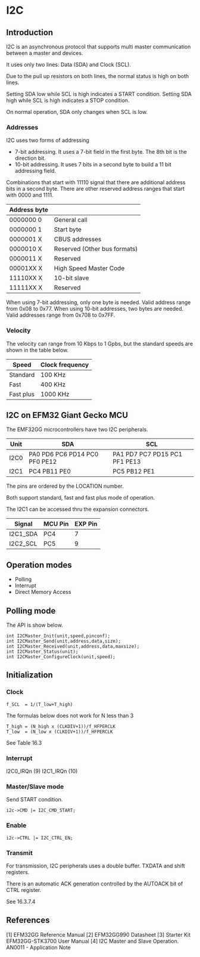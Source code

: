 I2C
===

Introduction
------------

I2C is an asynchronous protocol that supports multi master communication between a master and devices.

It uses only two lines: Data (SDA) and Clock (SCL).

Due to the pull up resistors on both lines, the normal status is high on both lines.

Setting SDA low while SCL is high indicates a START condition.
Setting SDA high while SCL is high indicates a STOP condition.

On normal operation, SDA only changes when SCL is low.

### Addresses

I2C uses two forms of addressing

* 7-bit addressing. It uses a 7-bit field in the first byte. The 8th bit is the direction bit.
* 10-bit addressing. It uses 7 bits in a second byte to build a 11 bit addressing field.

Combinations that start with 11110 signal that there are additional address bits in a second byte.
There are other reserved address ranges that start with 0000 and 1111.

| Address byte   |                              |
|----------------|------------------------------|
|   0000000 0    | General call                 |
|   0000000 1    | Start byte                   |
|   0000001 X    | CBUS addresses               |
|   0000010 X    | Reserved (Other bus formats) |
|   0000011 X    | Reserved                     |
|   00001XX X    | High Speed Master Code       |
|   11110XX X    | 10-bit slave                 |
|   11111XX X    | Reserved                     |

When using 7-bit addressing, only one byte is needed. Valid address range from 0x08 to 0x77. When
using 10-bit addresses, two bytes are needed. Valid addresses range from 0x708 to 0x7FF.



### Velocity

The velocity can range from 10 Kbps to 1 Gpbs, but the standard speeds are shown in the table below.

| Speed    | Clock frequency  |
|----------|------------------|
| Standard |   100 KHz        |
| Fast     |   400 KHz        |
| Fast plus|  1000 KHz        |



I2C on EFM32 Giant Gecko MCU
----------------------------

The EMF32GG microcontrollers have two I2C peripherals.

| Unit   |   SDA                        |  SCL                           |
|--------|------------------------------|--------------------------------|
|  I2C0  |PA0 PD6 PC6 PD14 PC0 PF0 PE12 |PA1 PD7 PC7 PD15 PC1 PF1 PE13   |
|  I2C1  |PC4 PB11 PE0                  |PC5 PB12 PE1                    |

The pins are ordered by the LOCATION number.

Both support standard, fast and fast plus mode of operation.

The I2C1 can be accessed thru the expansion connectors.

| Signal        | MCU Pin | EXP Pin    |
|---------------|---------|------------|
| I2C1_SDA      |    PC4  |     7      |
| I2C2_SCL      |    PC5  |     9      |




Operation modes
---------------


* Polling
* Interrupt
* Direct Memory Access


Polling mode
------------

The API is show below.

    int I2CMaster_Init(unit,speed,pinconf);
    int I2CMaster_Send(unit,address,data,size);
    int I2CMaster_Received(unit,address,data,maxsize);
    int I2CMaster_Status(unit);
    int I2CMaster_ConfigureClock(unit,speed);


Initialization
--------------


### Clock

	f_SCL  = 1/(T_low+T_high)

The formulas below does not work for N less than 3

	T_high = (N_high x (CLKDIV+1))/f_HFPERCLK
	T_low  = (N_low x (CLKDIV+1))/f_HFPERCLK

See Table 16.3

### Interrupt

I2C0_IRQn (9)
I2C1_IRQn (10)


### Master/Slave mode

Send START condition.

	i2c->CMD |= I2C_CMD_START;


### Enable

	i2c->CTRL |= I2C_CTRL_EN;

### Transmit

For transmission, I2C peripherals uses a double buffer. TXDATA and shift registers.

There is an automatic ACK generation controlled by the AUTOACK bit of CTRL register.

See 16.3.7.4



References
----------

[1] EFM32GG Reference Manual
[2] EFM32GG990 Datasheet
[3] Starter Kit EFM32GG-STK3700 User Manual
[4] I2C Master and Slave Operation. AN0011 - Application Note
